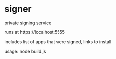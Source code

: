 # signer
private signing service

runs at https://localhost:5555

includes list of apps that were signed, links to install

usage: node build.js